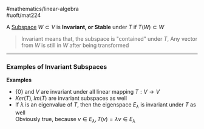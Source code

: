#mathematics/linear-algebra  
#uoft/mat224 


A [Subspace](../MAT223%20Notes/Subspace.md) $W\subset V$ is **Invariant, or Stable** under $T$ if $T(W)\subset W$

> Invariant means that, the subspace is "contained" under $T$, Any vector from $W$ is still in $W$ after being transformed

---
### Examples of Invariant Subspaces

**Examples**
- $\{0\}$ and $V$ are invariant under all linear mapping $T:V\rightarrow V$
- $Ker(T), Im(T)$ are invariant subspaces as well
- If $\lambda$ is an eigenvalue of $T$, then the eigenspace $E_{\lambda}$ is invariant under $T$ as well  
	Obviously true, because $v\in E_{\lambda}, T(v)=\lambda v\in E_{\lambda}$